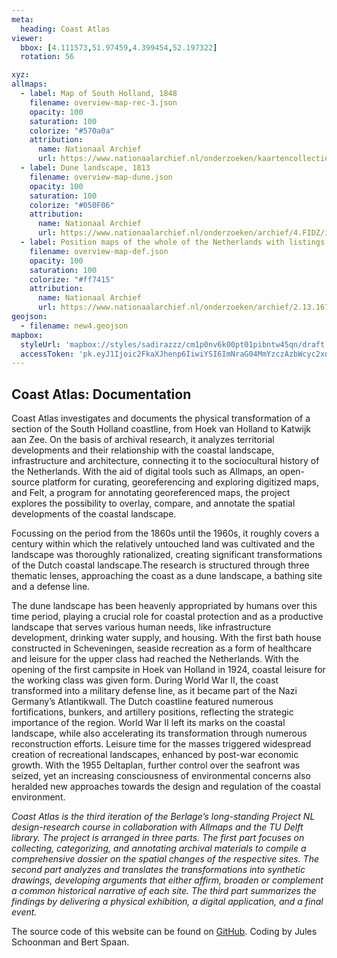 ```yaml
---
meta:
  heading: Coast Atlas
viewer:
  bbox: [4.111573,51.97459,4.399454,52.197322]
  rotation: 56

xyz:
allmaps:
  - label: Map of South Holland, 1848
    filename: overview-map-rec-3.json
    opacity: 100
    saturation: 100
    colorize: "#570a0a"
    attribution:
      name: Nationaal Archief
      url: https://www.nationaalarchief.nl/onderzoeken/kaartencollectie/NL-HaNA_4.OBGK_P3.98?searchKey=120d08e77a60aa8701c9507ac3278022
  - label: Dune landscape, 1813
    filename: overview-map-dune.json
    opacity: 100
    saturation: 100
    colorize: "#050F06"
    attribution:
      name: Nationaal Archief
      url: https://www.nationaalarchief.nl/onderzoeken/archief/4.FIDZ/invnr/870.2H/file/NL-HaNA_4.FIDZ_870.2H
  - label: Position maps of the whole of the Netherlands with listings of all Dutch and German works on which the nature of the groups of works are indicated by symbols, 1951
    filename: overview-map-def.json
    opacity: 100
    saturation: 100
    colorize: "#ff7415"
    attribution:
      name: Nationaal Archief
      url: https://www.nationaalarchief.nl/onderzoeken/archief/2.13.167/invnr/1120/file/NL-HaNA_2.13.167_1120_01?eadID=2.13.167&unitID=1120&query=
geojson:
  - filename: new4.geojson
mapbox:
  styleUrl: 'mapbox://styles/sadirazzz/cm1p0nv6k00pt01pibntw45qn/draft'
  accessToken: 'pk.eyJ1Ijoic2FkaXJhenp6IiwiYSI6ImNraG04MmYzczAzbWcyc2xndzU5Y2F2b2cifQ.rzt5vksSmX0ExoTkx6X1xQ'
---
```


## Coast Atlas: Documentation

Coast Atlas investigates and documents the physical transformation of a section of the South Holland coastline, from Hoek van Holland to Katwijk aan Zee. On the basis of archival research, it analyzes territorial developments and their relationship with the coastal landscape, infrastructure and architecture, connecting it to the sociocultural history of the Netherlands. With the aid of digital tools such as Allmaps, an open-source platform for curating, georeferencing and exploring digitized maps, and Felt, a program for annotating georeferenced maps, the project explores the possibility to overlay, compare, and annotate the spatial developments of the coastal landscape.

Focussing on the period from the 1860s until the 1960s, it roughly covers a century within which the relatively untouched land was cultivated and the landscape was thoroughly rationalized, creating significant transformations of the Dutch coastal landscape.The research is structured through three thematic lenses, approaching the coast as a dune landscape, a bathing site and a defense line.

The dune landscape has been heavenly appropriated by humans over this time period, playing a crucial role for coastal protection and as a productive landscape that serves various human needs, like infrastructure development, drinking water supply, and housing. With the first bath house constructed in Scheveningen, seaside recreation as a form of healthcare and leisure for the upper class had reached the Netherlands. With the opening of the first campsite in Hoek van Holland in 1924, coastal leisure for the working class was given form. During World War II, the coast transformed into a military defense line, as it became part of the Nazi Germany’s Atlantikwall. The Dutch coastline featured numerous fortifications, bunkers, and artillery positions, reflecting the strategic importance of the region. World War II left its marks on the coastal landscape, while also accelerating its transformation through numerous reconstruction efforts. Leisure time for the masses triggered widespread creation of recreational landscapes, enhanced by post-war economic growth. With the 1955 Deltaplan, further control over the seafront was seized, yet an increasing consciousness of environmental concerns also heralded new approaches towards the design and regulation of the coastal environment.

_Coast Atlas is the third iteration of the Berlage’s long-standing Project NL design-research course in collaboration with Allmaps and the TU Delft library. The project is arranged in three parts. The first part focuses on collecting, categorizing, and annotating archival materials to compile a comprehensive dossier on the spatial changes of the respective sites. The second part analyzes and translates the transformations into synthetic drawings, developing arguments that either affirm, broaden or complement a common historical narrative of each site. The third part summarizes the findings by delivering a physical exhibition, a digital application, and a final event._

The source code of this website can be found on [GitHub](https://github.com/theberlage/coast-atlas-app). Coding by Jules Schoonman and Bert Spaan.
